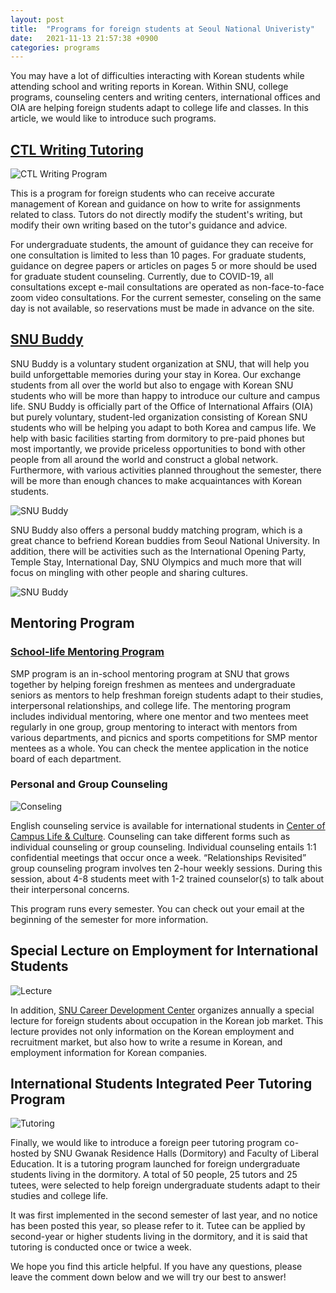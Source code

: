 ```yaml
---
layout: post
title:  "Programs for foreign students at Seoul National Univeristy"
date:   2021-11-13 21:57:38 +0900
categories: programs
---
```

You may have a lot of difficulties interacting with Korean students while attending school and writing reports in Korean. Within SNU, college programs, counseling centers and writing centers, international offices and OIA are helping foreign students adapt to college life and classes. In this article, we would like to introduce such programs.

## [CTL Writing Tutoring](https://ctl.snu.ac.kr/ko/writing/tutoring/65)
![CTL Writing Program](/assets/images/programs/ctl.png)

This is a program for foreign students who can receive accurate management of Korean and guidance on how to write for assignments related to class. Tutors do not directly modify the student's writing, but modify their own writing based on the tutor's guidance and advice. 

For undergraduate students, the amount of guidance they can receive for one consultation is limited to less than 10 pages. For graduate students, guidance on degree papers or articles on pages 5 or more should be used for graduate student counseling. Currently, due to COVID-19, all consultations except e-mail consultations are operated as non-face-to-face zoom video consultations. For the current semester, conseling on the same day is not available, so reservations must be made in advance on the site.

## [SNU Buddy](http://www.snubuddy.com/joinus)
SNU Buddy is a voluntary student organization at SNU, that will help you build unforgettable memories during your stay in Korea. Our exchange students from all over the world but also to engage with Korean SNU students who will be more than happy to introduce our culture and campus life. SNU Buddy is officially part of the Office of International Affairs (OIA) but purely voluntary, student-led organization consisting of Korean SNU students who will be helping you adapt to both Korea and campus life. We help with basic facilities starting from dormitory to pre-paid phones but most importantly, we provide priceless opportunities to bond with other people from all around the world and construct a global network. Furthermore, with various activities planned throughout the semester, there will be more than enough chances to make acquaintances with Korean students.

![SNU Buddy](/assets/images/programs/buddy-1.jpg)

SNU Buddy also offers a personal buddy matching program, which is a great chance to befriend Korean buddies from Seoul National University. In addition, there will be activities such as the International Opening Party, Temple Stay, International Day, SNU Olympics and much more that will focus on mingling with other people and sharing cultures.

![SNU Buddy](/assets/images/programs/buddy-2.jpg)

## Mentoring Program
### [School-life Mentoring Program](https://biosci.snu.ac.kr/board/scholarship?bm=v&bbsidx=13465&cidx=1&page=37)
SMP program is an in-school mentoring program at SNU that grows together by helping foreign freshmen as mentees and undergraduate seniors as mentors to help freshman foreign students adapt to their studies, interpersonal relationships, and college life. The mentoring program includes individual mentoring, where one mentor and two mentees meet regularly in one group, group mentoring to interact with mentors from various departments, and picnics and sports competitions for SMP mentor mentees as a whole. You can check the mentee application in the notice board of each department.

### Personal and Group Counseling
![Conseling](/assets/images/programs/mentoring.png)

English counseling service is available for international students in [Center of Campus Life & Culture](https://snucounsel.snu.ac.kr/en/main.do). Counseling can take different forms such as individual counseling or group counseling. Individual counseling entails 1:1 confidential meetings that occur once a week. “Relationships Revisited” group counseling program involves ten 2-hour weekly sessions. During this session, about 4-8 students meet with 1-2 trained counselor(s) to talk about their interpersonal concerns. 

This program runs every semester. You can check out your email at the beginning of the semester for more information.

## Special Lecture on Employment for International Students
![Lecture](/assets/images/programs/employment.jpg)

In addition, [SNU Career Development Center](http://career.snu.ac.kr/en/en_main.jsp) organizes annually a special lecture for foreign students about occupation in the Korean job market. This lecture provides not only information on the Korean employment and recruitment market, but also how to write a resume in Korean, and employment information for Korean companies.

## International Students Integrated Peer Tutoring Program
![Tutoring](/assets/images/programs/tutoring.jpg)

Finally, we would like to introduce a foreign peer tutoring program co-hosted by SNU Gwanak Residence Halls (Dormitory) and Faculty of Liberal Education. It is a tutoring program launched for foreign undergraduate students living in the dormitory. A total of 50 people, 25 tutors and 25 tutees, were selected to help foreign undergraduate students adapt to their studies and college life. 

It was first implemented in the second semester of last year, and no notice has been posted this year, so please refer to it. Tutee can be applied by second-year or higher students living in the dormitory, and it is said that tutoring is conducted once or twice a week. 

We hope you find this article helpful. If you have any questions, please leave the comment down below and we will try our best to answer!